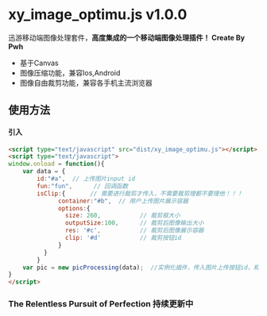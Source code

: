 # xy_image_optimu.js v1.0.0
迅游移动端图像处理套件，**高度集成的一个移动端图像处理插件！ Create By Pwh**

- 基于Canvas
- 图像压缩功能，兼容Ios,Android
- 图像自由裁剪功能，兼容各手机主流浏览器

## 使用方法

#### 引入

```html
<script type="text/javascript" src="dist/xy_image_optimu.js"></script>
<script type="text/javascript">
window.onload = function(){
    var data = {
        id:"#a",  // 上传图片input id
        fun:"fun",      // 回调函数
        isClip:{       // 需要进行裁剪才传入，不需要裁剪理都不要理他！！！
              container:"#b",  // 用户上传图片展示容器
              options:{
                size: 260,           // 裁剪框大小
                outputSize:100,      // 裁剪后图像输出大小
                res: '#c',           // 裁剪后图像展示容器
                clip: '#d'           // 裁剪按钮id
              }
          }
        }
    var pic = new picProcessing(data);  //实例化插件，传入图片上传按钮id，和一些配置项
}
</script>
```

### The Relentless Pursuit of Perfection    持续更新中
